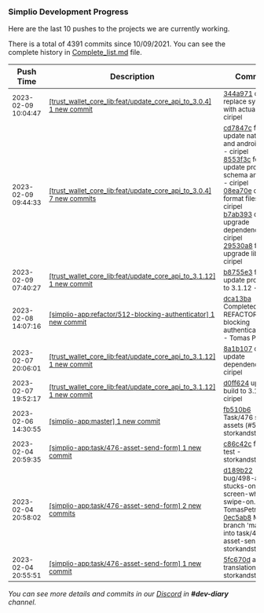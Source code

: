 
### Simplio Development Progress

Here are the last 10 pushes to the projects we are currently working.

There is a total of 4391 commits since 10/09/2021. You can see the complete history in
 [Complete_list.md](Complete_list.md) file.

| Push Time | Description | Commits |
| --- | --- | --- |
| <sub>2023-02-09 10:04:47</sub> | <sub>[[trust_wallet_core_lib:feat/update\_core\_api\_to\_3\.0\.4] 1 new commit](https://github.com/ciripel/trust_wallet_core_lib/commit/344a971b063e1a807e8a7b4a0f12106de309f7d4)</sub> | <sub>[344a971](https://github.com/ciripel/trust_wallet_core_lib/commit/344a971b063e1a807e8a7b4a0f12106de309f7d4) chore: replace symlinks with actual files - ciripel</sub> |
| <sub>2023-02-09 09:44:33</sub> | <sub>[[trust_wallet_core_lib:feat/update\_core\_api\_to\_3\.0\.4] 7 new commits](https://github.com/ciripel/trust_wallet_core_lib/compare/15cf44310f72...0bd0a9a361f6)</sub> | <sub>[cd7847c](https://github.com/ciripel/trust_wallet_core_lib/commit/cd7847c661a5f501d3cc22a738b45cec38a3687e) feat: update native ios and android builds - ciripel<br>[8553f3c](https://github.com/ciripel/trust_wallet_core_lib/commit/8553f3cc206f05edfaf57c475550e80bcc4d081d) feat: update proto schema and script - ciripel<br>[08ea70e](https://github.com/ciripel/trust_wallet_core_lib/commit/08ea70ea556c22488304cf76d7894f9240188770) chore: format files - ciripel<br>[b7ab393](https://github.com/ciripel/trust_wallet_core_lib/commit/b7ab393fc18a8fd4230404501cb6923e0ce166cb) chore: upgrade dependencies - ciripel<br>[29530a8](https://github.com/ciripel/trust_wallet_core_lib/commit/29530a8bd4feed8e03bd60b6fae018151d688a3b) feat: upgrade lib impl - ciripel</sub> |
| <sub>2023-02-09 07:40:27</sub> | <sub>[[trust_wallet_core_lib:feat/update\_core\_api\_to\_3\.1\.12] 1 new commit](https://github.com/ciripel/trust_wallet_core_lib/commit/b8755e387b54587669653a99629239fc0a03f9fc)</sub> | <sub>[b8755e3](https://github.com/ciripel/trust_wallet_core_lib/commit/b8755e387b54587669653a99629239fc0a03f9fc) feat: update proto files to 3.1.12 - ciripel</sub> |
| <sub>2023-02-08 14:07:16</sub> | <sub>[[simplio-app:refactor/512\-blocking\-authenticator] 1 new commit](https://github.com/SimplioOfficial/simplio-app/commit/dca13baa2cf003d4454512a34d779145d4764d6e)</sub> | <sub>[dca13ba](https://github.com/SimplioOfficial/simplio-app/commit/dca13baa2cf003d4454512a34d779145d4764d6e) Completed REFACTOR - blocking authenticator#512 - Tomas Petrik</sub> |
| <sub>2023-02-07 20:06:01</sub> | <sub>[[trust_wallet_core_lib:feat/update\_core\_api\_to\_3\.1\.12] 1 new commit](https://github.com/ciripel/trust_wallet_core_lib/commit/8a1b10715ddb9d442bbbfe398f463335c3961288)</sub> | <sub>[8a1b107](https://github.com/ciripel/trust_wallet_core_lib/commit/8a1b10715ddb9d442bbbfe398f463335c3961288) chore: update dependencies - ciripel</sub> |
| <sub>2023-02-07 19:52:17</sub> | <sub>[[trust_wallet_core_lib:feat/update\_core\_api\_to\_3\.1\.12] 1 new commit](https://github.com/ciripel/trust_wallet_core_lib/commit/d0ff624aaee36b6fe9dbfdaf6acc67edb3666d4d)</sub> | <sub>[d0ff624](https://github.com/ciripel/trust_wallet_core_lib/commit/d0ff624aaee36b6fe9dbfdaf6acc67edb3666d4d) update build to 3.1.2 - ciripel</sub> |
| <sub>2023-02-06 14:30:55</sub> | <sub>[[simplio-app:master] 1 new commit](https://github.com/SimplioOfficial/simplio-app/commit/fb510b633ae5840f262dd5797da198fc46f929ab)</sub> | <sub>[fb510b6](https://github.com/SimplioOfficial/simplio-app/commit/fb510b633ae5840f262dd5797da198fc46f929ab) Task/476 sending assets (#509) - storkandstars</sub> |
| <sub>2023-02-04 20:59:35</sub> | <sub>[[simplio-app:task/476\-asset\-send\-form] 1 new commit](https://github.com/SimplioOfficial/simplio-app/commit/c86c42c81393c6a21002e7c03aac4d5a3d494477)</sub> | <sub>[c86c42c](https://github.com/SimplioOfficial/simplio-app/commit/c86c42c81393c6a21002e7c03aac4d5a3d494477) fixing test - storkandstars</sub> |
| <sub>2023-02-04 20:58:02</sub> | <sub>[[simplio-app:task/476\-asset\-send\-form] 2 new commits](https://github.com/SimplioOfficial/simplio-app/compare/5fc670d8446c...0ec5ab870f4e)</sub> | <sub>[d189b22](https://github.com/SimplioOfficial/simplio-app/commit/d189b229d5d84b08d261db282b890abc59832135) bug/498-app-stucks-on-dark-screen-when-swipe-on... - TomasPetrik<br>[0ec5ab8](https://github.com/SimplioOfficial/simplio-app/commit/0ec5ab870f4e3e17b176038682a40804b4173ee2) Merge branch 'master' into task/476-asset-send-... - storkandstars</sub> |
| <sub>2023-02-04 20:55:51</sub> | <sub>[[simplio-app:task/476\-asset\-send\-form] 1 new commit](https://github.com/SimplioOfficial/simplio-app/commit/5fc670d8446cd5a14ace02dbf48927868b328343)</sub> | <sub>[5fc670d](https://github.com/SimplioOfficial/simplio-app/commit/5fc670d8446cd5a14ace02dbf48927868b328343) adding translations - storkandstars</sub> |

_You can see more details and commits in our [Discord](https://discord.gg/aKhjuwZmdP) in **#dev-diary** channel._
